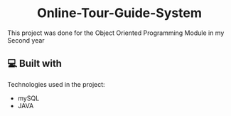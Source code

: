 <h1 align="center" id="title">Online-Tour-Guide-System</h1>

<p id="description">This project was done for the Object Oriented Programming Module in my Second year</p>

  
  
<h2>💻 Built with</h2>

Technologies used in the project:

*   mySQL
*   JAVA
